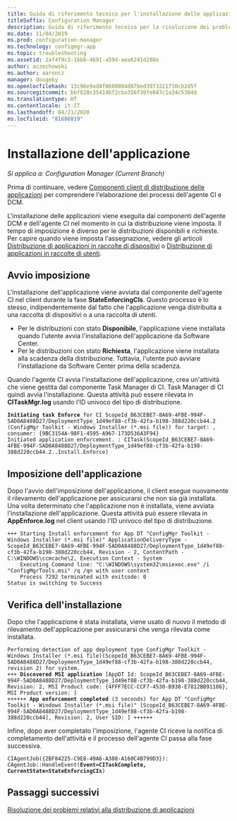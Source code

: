 ```yaml
---
title: Guida di riferimento tecnico per l'installazione delle applicazioni
titleSuffix: Configuration Manager
description: Guida di riferimento tecnico per la risoluzione dei problemi di installazione delle applicazioni in Configuration Manager.
ms.date: 11/04/2019
ms.prod: configuration-manager
ms.technology: configmgr-app
ms.topic: troubleshooting
ms.assetid: 2af4f9c3-16b8-4691-a59d-aea6241d288e
author: aczechowski
ms.author: aaroncz
manager: dougeby
ms.openlocfilehash: 13c96e9ad4f0608084d87bed3973221730cb2d5f
ms.sourcegitcommit: bbf820c35414bf2cba356f30fe047c1a34c5384d
ms.translationtype: HT
ms.contentlocale: it-IT
ms.lasthandoff: 04/21/2020
ms.locfileid: "81688819"
---
```

# <a name="application-installation"></a>Installazione dell'applicazione

*Si applica a: Configuration Manager (Current Branch)*

Prima di continuare, vedere [Componenti client di distribuzione delle applicazioni](client-components-technical-reference.md) per comprendere l'elaborazione dei processi dell'agente CI e DCM.

L'installazione delle applicazioni viene eseguita dai componenti dell'agente DCM e dell'agente CI nel momento in cui la distribuzione viene imposta. Il tempo di imposizione è diverso per le distribuzioni disponibili e richieste. Per capire quando viene imposta l'assegnazione, vedere gli articoli [Distribuzione di applicazioni in raccolte di dispositivi](device-deployment-technical-reference.md) o [Distribuzione di applicazioni in raccolte di utenti](user-deployment-technical-reference.md).

## <a name="enforcement-initiation"></a>Avvio imposizione

L'installazione dell'applicazione viene avviata dal componente dell'agente CI nel client durante la fase **StateEnforcingCIs**. Questo processo è lo stesso, indipendentemente dal fatto che l'applicazione venga distribuita a una raccolta di dispositivi o a una raccolta di utenti.

- Per le distribuzioni con stato **Disponibile**, l'applicazione viene installata quando l'utente avvia l'installazione dell'applicazione da Software Center.
- Per le distribuzioni con stato **Richiesta**, l'applicazione viene installata alla scadenza della distribuzione. Tuttavia, l'utente può avviare l'installazione da Software Center prima della scadenza.

Quando l'agente CI avvia l'installazione dell'applicazione, crea un'attività che viene gestita dal componente Task Manager di CI. Task Manager di CI quindi avvia l'installazione. Questa attività può essere rilevata in **CITaskMgr.log** usando l'ID univoco del tipo di distribuzione.

<pre><code class="lang-text"><b>Initiating task Enforce</b> for CI ScopeId_B63CEBE7-8A69-4FBE-994F-5AD0A8488D27/DeploymentType_1d49ef88-cf3b-42fa-b198-388d220ccb44.2 (ConfigMgr Toolkit - Windows Installer (*.msi file)) for target: , consumer: {9BC3154A-98F1-4595-A967-173D536A3F94}
Initiated application enforcement. : CITask(ScopeId_B63CEBE7-8A69-4FBE-994F-5AD0A8488D27/DeploymentType_1d49ef88-cf3b-42fa-b198-388d220ccb44.2..Install.Enforce)
</code></pre>

## <a name="application-enforcement"></a>Imposizione dell'applicazione

Dopo l'avvio dell'imposizione dell'applicazione, il client esegue nuovamente il rilevamento dell'applicazione per assicurarsi che non sia già installata. Una volta determinato che l'applicazione non è installata, viene avviata l'installazione dell'applicazione. Questa attività può essere rilevata in **AppEnforce.log** nel client usando l'ID univoco del tipo di distribuzione.

```text
+++ Starting Install enforcement for App DT "ConfigMgr Toolkit - Windows Installer (*.msi file)" ApplicationDeliveryType - ScopeId_B63CEBE7-8A69-4FBE-994F-5AD0A8488D27/DeploymentType_1d49ef88-cf3b-42fa-b198-388d220ccb44, Revision - 2, ContentPath - C:\WINDOWS\ccmcache\2, Execution Context - System
    Executing Command line: "C:\WINDOWS\system32\msiexec.exe" /i "ConfigMgrTools.msi" /q /qn with user context
    Process 7292 terminated with exitcode: 0
Status is switching to Success
```

## <a name="installation-verification"></a>Verifica dell'installazione

Dopo che l'applicazione è stata installata, viene usato di nuovo il metodo di rilevamento dell'applicazione per assicurarsi che venga rilevata come installata.

<pre><code class="lang-text">Performing detection of app deployment type ConfigMgr Toolkit - Windows Installer (*.msi file)(ScopeId_B63CEBE7-8A69-4FBE-994F-5AD0A8488D27/DeploymentType_1d49ef88-cf3b-42fa-b198-388d220ccb44, revision 2) for system.
+++ <b>Discovered MSI application</b> [AppDT Id: ScopeId_B63CEBE7-8A69-4FBE-994F-5AD0A8488D27/DeploymentType_1d49ef88-cf3b-42fa-b198-388d220ccb44, Revision: 2, MSI Product code: {4FFF7ECC-CCF7-4530-B938-E7812BB91186}, MSI Product version: ]
++++++ <b>App enforcement completed</b> (3 seconds) for App DT "ConfigMgr Toolkit - Windows Installer (*.msi file)" [ScopeId_B63CEBE7-8A69-4FBE-994F-5AD0A8488D27/DeploymentType_1d49ef88-cf3b-42fa-b198-388d220ccb44], Revision: 2, User SID: ] ++++++
</code></pre>

Infine, dopo aver completato l'imposizione, l'agente CI riceve la notifica di completamento dell'attività e il processo dell'agente CI passa alla fase successiva.

<pre><code class="lang-text">CIAgentJob({2BF84225-C9E8-49A6-A308-A160C4B799D3}): CAgentJob::HandleEvent(<b>Event=CITaskComplete, CurrentState=StateEnforcingCIs</b>)
</code></pre>

## <a name="next-steps"></a>Passaggi successivi

[Risoluzione dei problemi relativi alla distribuzione di applicazioni](../deploy-use/troubleshoot-application-deployment.md)
